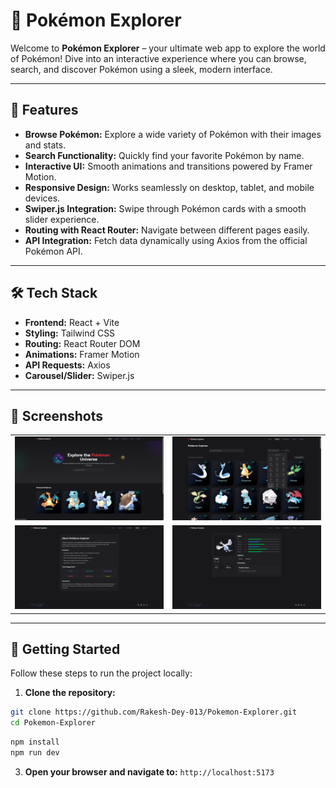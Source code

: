 # 🐾 Pokémon Explorer


Welcome to **Pokémon Explorer** – your ultimate web app to explore the world of Pokémon! Dive into an interactive experience where you can browse, search, and discover Pokémon using a sleek, modern interface.

---

## 🌟 Features

- **Browse Pokémon:** Explore a wide variety of Pokémon with their images and stats.
- **Search Functionality:** Quickly find your favorite Pokémon by name.
- **Interactive UI:** Smooth animations and transitions powered by Framer Motion.
- **Responsive Design:** Works seamlessly on desktop, tablet, and mobile devices.
- **Swiper.js Integration:** Swipe through Pokémon cards with a smooth slider experience.
- **Routing with React Router:** Navigate between different pages easily.
- **API Integration:** Fetch data dynamically using Axios from the official Pokémon API.

---

## 🛠️ Tech Stack

- **Frontend:** React + Vite
- **Styling:** Tailwind CSS
- **Routing:** React Router DOM
- **Animations:** Framer Motion
- **API Requests:** Axios
- **Carousel/Slider:** Swiper.js

---

## 📸 Screenshots

<table>
  <tr>
    <td><img src="https://github.com/Rakesh-Dey-013/Pokemon-Explorer/blob/main/src/assets/images/Pokemon.png" alt="Screenshot 1" width="100%"/></td>
    <td><img src="https://github.com/Rakesh-Dey-013/Pokemon-Explorer/blob/main/src/assets/images/Pokemon_02.png" alt="Screenshot 2" width="100%"/></td>
  </tr>
  <tr>
    <td><img src="https://github.com/Rakesh-Dey-013/Pokemon-Explorer/blob/main/src/assets/images/Pokemon_03.png" alt="Screenshot 3" width="100%"/></td>
    <td><img src="https://github.com/Rakesh-Dey-013/Pokemon-Explorer/blob/main/src/assets/images/Pokemon_04.png" alt="Screenshot 4" width="100%"/></td>
  </tr>
</table>

---

## 🚀 Getting Started

Follow these steps to run the project locally:

1. **Clone the repository:**
```bash
git clone https://github.com/Rakesh-Dey-013/Pokemon-Explorer.git
cd Pokemon-Explorer
```

```bash
npm install
npm run dev
   ```
3. **Open your browser and navigate to:**
   ```http://localhost:5173```  
